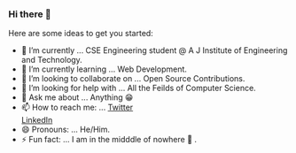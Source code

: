 ### Hi there 👋



Here are some ideas to get you started:

- 🔭 I’m currently ... CSE Engineering student @ A J Institute of Engineering and Technology.
- 🌱 I’m currently learning ... Web Development.
- 👯 I’m looking to collaborate on ... Open Source Contributions.
- 🤔 I’m looking for help with ...  All the Feilds of Computer Science.
- 💬 Ask me about ... Anything 😁 
- 📫 How to reach me: ...  [Twitter](https://twitter.com/Sibints3) <br>
                           [LinkedIn](https://www.linkedin.com/in/sibin-t-s-a3b474199)
- 😄 Pronouns: ... He/Him.
- ⚡ Fun fact: ... I am in the midddle of nowhere 🤣 
.
